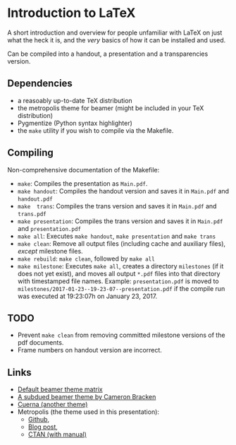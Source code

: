 Introduction to LaTeX
=====================

A short  introduction and overview  for people  unfamiliar with LaTeX  on just
what the  heck it is,  and the *very*  basics of how  it can be  installed and
used.

Can be compiled into a handout, a presentation and a transparencies version.


Dependencies
------------

- a reasoably up-to-date TeX  distribution 
- the metropolis theme for beamer (might be included in your TeX distribution)
- Pygmentize  (Python  syntax highlighter)
- the `make` utility if you wish to compile via the Makefile.


Compiling
---------

Non-comprehensive documentation of the Makefile:

- `make`: Compiles the presentation as `Main.pdf`.
- `make handout`: Compiles the handout version  and saves it in `Main.pdf` and
  `handout.pdf`
- `make  trans`: Compiles the  trans version  and saves  it in  `Main.pdf` and
  `trans.pdf`
- `make presentation`: Compiles  the trans version and saves  it in `Main.pdf`
  and `presentation.pdf`
- `make all`: Executes  `make handout`, `make presentation`  and `make trans`
- `make clean`: Remove all output files (including cache and auxiliary files),
  *except* milestone files.
- `make rebuild`: `make clean`, followed by `make all`
- `make milestone`: Executes `make all`,  creates a directory `milestones` (if
  it  does not  yet  exist), and  moves  all output  `*.pdf`  files into  that
  directory with timestamped file  names. Example: `presentation.pdf` is moved
  to  `milestones/2017-01-23--19-23-07--presentation.pdf` if  the compile  run
  was executed at 19:23:07h on January 23, 2017.


TODO
----

- Prevent `make clean` from removing committed milestone versions of the pdf
  documents.
- Frame numbers on handout version are incorrect.


Links
-----

- [Default beamer theme matrix](https://hartwork.org/beamer-theme-matrix/)
- [A subdued beamer theme by Cameron Bracken](http://cameron.bracken.bz/beamer-template)
- [Cuerna (another theme)](http://ctan.org/pkg/beamertheme-cuerna)
- Metropolis (the theme used in this presentation): 
  * [Github](https://github.com/matze/mtheme), 
  * [Blog post](http://bloerg.net/2014/09/20/a-modern-beamer-theme.html),
  * [CTAN (with manual)](http://ctan.org/pkg/beamertheme-metropolis)
